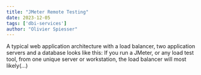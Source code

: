 ```yaml
---
title: "JMeter Remote Testing"
date: 2023-12-05
tags: ['dbi-services']
author: "Olivier Spiesser"
---
```

A typical web application architecture with a load balancer, two application servers and a database looks like this: If you run a JMeter, or any load test tool, from one unique server or workstation, the load balancer will most likely(…)